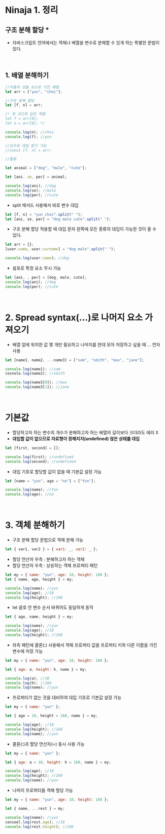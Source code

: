 # Ninaja 1. 정리

## 구조 분해 할당 \*

- 자바스크립트 언어에서는 객체나 배열을 변수로 분해할 수 있게 하는 특별한 문법이 있다.

<br/>

## 1. 배열 분해하기

```javascript
//이름과 성을 요소로 가진 배열
let arr = ["yun", "choi"];

//구조 분해 할당
let [f, n] = arr;

/* 위 코드와 같은 역할
let f = arr[0];
let n = arr[0]; */

console.log(n); //choi
console.log(f); //yun

//상수로 대입 받기 가능
//const [f, n] = arr;
```

```javascript
//활용

let animal = ["dog", "male", "cute"];

let [ani. se, per] = animal;

console.log(ani); //dog
console.log(se); //male
console.log(per); //cute

```

- split 메서드 사용해서 바로 변수 대입

```javascript
let [f, n] = "yun choi".split(" ");
let [ani, se, per] = "dog male cute".split(" ");
```

- 구조 분해 할당 적용할 때 대입 문자 왼쪽에 모든 종류의 대입이 가능한 것이 올 수 있다.

```javascript
let arr = {};
[user.name, user.surname] = "dog male".split(" ");

console.log(user.name); //dog
```

- 쉼포로 특정 요소 무시 가능

```javascript
let [ani, , per] = [dog, male, cute];
console.log(ani); //dog
console.log(per); //cute
```

<br/>

# 2. Spread syntax(...)로 나머지 요소 가져오기

- 배열 앞에 위치한 값 몇 개만 필요하고 나머지를 한데 모아 저장하고 싶을 때 ... 연자 사용

```javascript
let [name1, name2, ...name3] = ["sam", "smith", "max", "jane"];

console.log(name1); //sam
cosnole.log(name2); //smith

console.log(name3[0]); //max
console.log(name3[1]); //jane
```

<br/>

# 기본값

- 할당하고자 하는 변수의 개수가 분해하고자 하는 배열의 길이보다 크더라도 에러 X
- **대입할 값이 없으므로 자료형이 정해지지(undefined) 않은 상태를 대입**

```javascript
let [first, second] = [];

console.log(first); //undefined
console.log(second); //undefined
```

- 대입 기호로 할당할 값이 없을 때 기본값 설정 가능

```javascript
let [name = "yun", age = "no"] = ["Yun"];

console.log(name); //Yun
console.log(age); //no
```

<br/>

# 3. 객체 분해하기

- 구조 분해 할당 문법으로 객체 분해 가능

```javascript
let { var1, var2 } = { var1: _, var2: _ };
```

- 할당 연산자 우측 : 분해하고자 하는 객체
- 할당 연산자 우측 : 상응하는 객체 프로퍼티 패턴

```javascript
let my = { name: "yun", age: 18, height: 160 };
let { name, age, height } = my;

console.log(name); //yun
console.log(age); //18
console.log(height); //160
```

- let 괄호 안 변수 순서 바뀌어도 동일하게 동작

```javascript
let { age, name, height } = my;

console.log(name); //yun
console.log(age); //18
console.log(height); //160
```

- 좌측 패턴에 콜론(:) 사용해서 객체 프로퍼티 값을 프로퍼티 키와 다른 이름을 가진 변수에 저장 가능

```javascript
let my = { name: "yun", age: 18, height: 160 };

let { age: a, height: h, name } = my;

console.log(a); //18
console.log(h); //160
console.log(name); //yun
```

- 프로퍼티가 없는 것을 대비하여 대입 기호로 기본값 설정 가능

```javascript
let my = { name: "yun" };

let { age = 18, height = 160, name } = my;

console.log(age); //18
console.log(height); //160
console.log(name); //yun
```

- 콜론(:)과 할당 연산자(=) 동시 사용 가능

```javascript
let my = { name: "yun" };

let { age: a = 18, height: h = 160, name } = my;

console.log(age); //18
console.log(height); //160
console.log(name); //yun
```

- 나머지 프로퍼티들 객체 할당 가능

```javascript
let my = { name: "yun", age: 18, height: 160 };

let { name, ...rest } = my;

console.log(name); //yun
consoel.log(rest.age); //18
console.log(rest.height); //160
```

